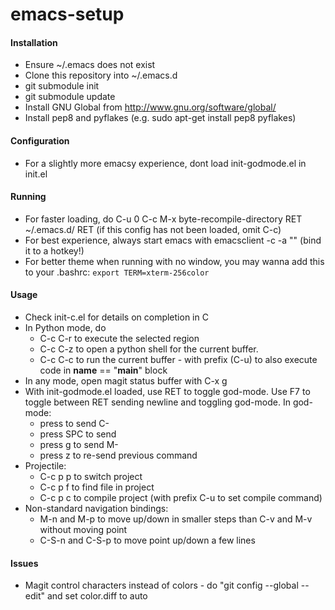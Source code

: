 # emacs-setup

#### Installation
- Ensure ~/.emacs does not exist
- Clone this repository into ~/.emacs.d
- git submodule init
- git submodule update
- Install GNU Global from http://www.gnu.org/software/global/
- Install pep8 and pyflakes (e.g. sudo apt-get install pep8 pyflakes)

#### Configuration
- For a slightly more emacsy experience, dont load init-godmode.el in init.el

#### Running
- For faster loading, do C-u 0 C-c M-x byte-recompile-directory RET ~/.emacs.d/ RET (if this config has not been loaded, omit C-c)
- For best experience, always start emacs with emacsclient -c -a "" (bind it to a hotkey!)
- For better theme when running with no window, you may wanna add this to your .bashrc: `export TERM=xterm-256color`

#### Usage
- Check init-c.el for details on completion in C
- In Python mode, do
  - C-c C-r to execute the selected region
  - C-c C-z to open a python shell for the current buffer.
  - C-c C-c to run the current buffer - with prefix (C-u) to also execute code in __name__ == "__main__" block
- In any mode, open magit status buffer with C-x g
- With init-godmode.el loaded, use RET to toggle god-mode. Use F7 to toggle between RET sending newline and toggling god-mode. In god-mode:
  - press <key> to send C-<key>
  - press SPC <key> to send <key>
  - press g <key> to send M-<key>
  - press z to re-send previous command
- Projectile:
  - C-c p p to switch project
  - C-c p f to find file in project
  - C-c p c to compile project (with prefix C-u to set compile command)
- Non-standard navigation bindings:
  - M-n and M-p to move up/down in smaller steps than C-v and M-v without moving point
  - C-S-n and C-S-p to move point up/down a few lines

#### Issues
- Magit control characters instead of colors - do "git config --global --edit" and set color.diff to auto


